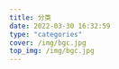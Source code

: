 ```yaml
---
title: 分类
date: 2022-03-30 16:32:59
type: "categories"
cover: /img/bgc.jpg
top_img: /img/bgc.jpg
---
```

